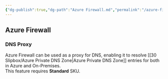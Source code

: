 ```yaml
---
{"dg-publish":true,"dg-path":"Azure Firewall.md","permalink":"/azure-firewall/","tags":["notes"]}
---
```



## Azure Firewall

### DNS Proxy

Azure Firewall can be used as a proxy for DNS, enabling it to resolve [[30 Slipbox/Azure Private DNS Zone\|Azure Private DNS Zone]] entries for both in Azure and On-Premises.  
This feature requires **Standard** SKU.
